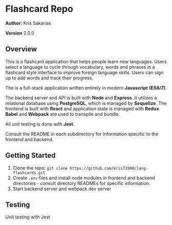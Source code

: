 # Flashcard Repo

**Author:** Kris Sakarias

**Version** 2.0.0

## Overview

This is a flashcard application that helps people learn new languages. Users select a language to cycle through vocabulary, words and phrases in a flashcard style interface to improve foreign language skills. Users can sign up to add words and track their progress. 

The is a full-stack application written entirely in modern **Javascript** **(ES6/7)**. 

The backend server and API is built with **Node** and **Express**. It utilizes a relational database using **PostgreSQL**, which is managed by **Sequelize**. The frontend is built with **React** and application state is managed with **Redux**. **Babel** and **Webpack** are used to transpile and bundle.

All unit testing is done with **Jest**.

Consult the README in each subdirectory for information specific to the frontend and backend.


## Getting Started

1. Clone the repo: `git clone https://github.com/kris71990/lang-flashcards.git`
2. Create `.env` files and install node modules in frontend and backend directories - consult directory READMEs for specific information.
3. Start backend server and webpack dev server


## Testing

Unit testing with Jest
